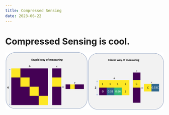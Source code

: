 ```yaml
---
title: Compressed Sensing
date: 2023-06-22
---
```


# Compressed Sensing is cool.


![alt text](cs.png "Title")